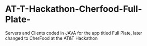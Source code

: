 # AT-T-Hackathon-Cherfood-Full-Plate-
Servers and Clients coded in JAVA for the app titled Full Plate, later changed to CherFood at the AT&amp;T Hackathon
